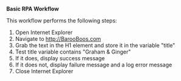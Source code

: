 **Basic RPA Workflow**

This workflow performs the following steps:

 1. Open Internet Explorer
 2. Navigate to http://BarooBoos.com
 3. Grab the text in the H1 element and store it in the variable "title"
 4. Test title variable contains "Graham & Ginger"
 5. If it does, display success message
 6. If it does not, display failure message and a log error message
 7. Close Internet Explorer
